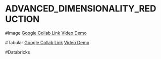 # ADVANCED_DIMENSIONALITY_REDUCTION

#Image
[Google Collab Link](https://colab.research.google.com/drive/1cKfy8Bplq6NqrnF4LiOmHSzgfHW_E2ZZ?usp=sharing)
[Video Demo](https://drive.google.com/file/d/1ITjEZ54RlmVsYaEhpVUgMEGsd3dcU_-f/view?usp=sharing)

#Tabular
[Google Collab Link](https://colab.research.google.com/drive/1_RTODQnRnTHzzB49mV--4-6OTaORPRMS?usp=sharing)
[Video Demo](https://drive.google.com/file/d/1uFu95MP6zzSLiZHDkqcTaGQOl3pDNVWL/view?usp=sharing)

#Databricks


